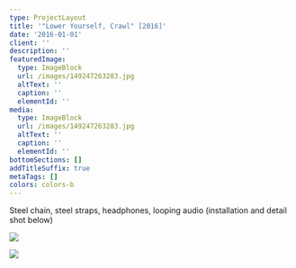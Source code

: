```yaml
---
type: ProjectLayout
title: '"Lower Yourself, Crawl" [2016]'
date: '2016-01-01'
client: ''
description: ''
featuredImage:
  type: ImageBlock
  url: /images/149247263283.jpg
  altText: ''
  caption: ''
  elementId: ''
media:
  type: ImageBlock
  url: /images/149247263283.jpg
  altText: ''
  caption: ''
  elementId: ''
bottomSections: []
addTitleSuffix: true
metaTags: []
colors: colors-b
---
```

Steel chain, steel straps, headphones, looping audio (installation and detail shot below)


![](/images/149247200113.jpg)

![](/images/149247243203.jpg)
